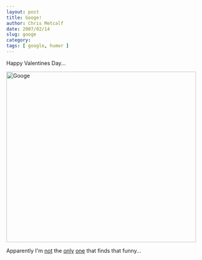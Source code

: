 ```yaml
---
layout: post
title: Googe!
author: Chris Metcalf
date: 2007/02/14
slug: googe
category: 
tags: [ google, humor ]
---
```


Happy Valentines Day...

<a href="http://www.flickr.com/photos/chrismetcalf/390396824/"><img src="http://farm1.static.flickr.com/165/390396824_f36d28f37f.jpg?v=0" title="Googe" alt="Googe" height="449" width="500" /></a>

Apparently I'm <a href="http://www.flickr.com/photos/tags/googe/">not</a> the <a href="http://technorati.com/tag/googe">only</a> <a href="http://blogsearch.google.com/blogsearch?hl=en&amp;q=googe&amp;btnG=Search+Blogs">one</a> that finds that funny...
